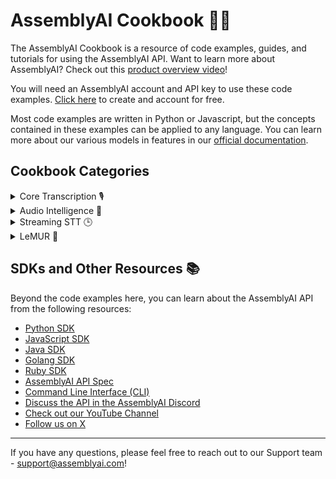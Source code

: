 # AssemblyAI Cookbook 🧑‍🍳
The AssemblyAI Cookbook is a resource of code examples, guides, and tutorials for using the AssemblyAI API. Want to learn more about AssemblyAI? Check out this [product overview video](https://youtu.be/UT1sBCuSJxE)!

You will need an AssemblyAI account and API key to use these code examples. [Click here](https://www.assemblyai.com/dashboard/signup) to create and account for free.

Most code examples are written in Python or Javascript, but the concepts contained in these examples can be applied to any language. You can learn more about our various models in features in our [official documentation](https://www.assemblyai.com/docs/).


## Cookbook Categories
<details>
  <summary>Core Transcription 🎙️</summary>

  [Transcribe from an AWS S3 Bucket](core-transcription/transcribe_from_s3.ipynb)<br>
  [Use our SDK transcribe a batch of files](core-transcription/SDK_transcribe_batch_of_files)<br>
  [Delete transcripts after 24 hours of creation](core-transcription/schedule_delete.ipynb)<br>
  [Create Subtitles with Speaker Labels](core-transcription/speaker_labelled_subtitles.ipynb)<br>
  [Transcribe YouTube videos](core-transcription/transcribe_youtube_videos.ipynb)<br>
  📖 👀 [See all Core Transcription Cookbooks](core-transcription/README.md)❗
 
</details>

<details>
  <summary>Audio Intelligence 🤖</summary>

  [Create Summarized Chapters from Podcasts](audio-intelligence/auto_chapters.ipynb)<br> 
  [Identify Hate Speech in Audio and Video Files](audio-intelligence/content_moderation.ipynb)     
  [Identify Highlights in Audio and Video Files](audio-intelligence/key_phrases.ipynb)   
  [Create a redacted transcript with Entity Detection](audio-intelligence/entity_redaction.ipynb)    
  [Summarize Virtual Meetings](audio-intelligence/summarization.ipynb)      
  📖 👀 [See all Audio Intelligence Cookbooks](audio-intelligence/README.md)❗
 
</details>

<details>
  <summary>Streaming STT 🕒</summary>

  [Transcribe files in real-time with Node.js](streaming-stt/file-transcription-nodejs)<br> 
  [Use Streaming STT with Python](streaming-stt/real-time.ipynb)<br> 
  [Use LeMUR with Streaming STT](streaming-stt/real_time_lemur.ipynb)<br> 
  [Use LeMUR for Real-Time Translation](streaming-stt/real_time_translation.ipynb)<br> 
  [Use Twilio with JavaScript SDK](https://github.com/AssemblyAI/twilio-realtime-tutorial)<br> 
  📖 👀 [See all Streaming Cookbooks](streaming-stt/README.md)❗
 
</details>

<details>
  <summary>LeMUR 🐾</summary>

  [Process Audio Files with LLMs Using LeMUR](lemur/using-lemur.ipynb)  
  [Extract Dialogue Data with LeMUR and JSON](lemur/dialogue-data.ipynb)         
  [Boost Transcription Accuracy with LeMUR](lemur/custom-vocab-lemur.ipynb)  
  [Extract Citations from a Transcript with Semantic Search](lemur/transcript-citations.ipynb)    
  [Processing Speaker Labels with LeMUR's Custom Text Input Parameter](lemur/input-text-speaker-labels.ipynb)  
  📖 👀 [See all Streaming Cookbooks](lemur/README.md)❗
 
</details>

## SDKs and Other Resources 📚
Beyond the code examples here, you can learn about the AssemblyAI API from the following resources:
- [Python SDK](https://github.com/AssemblyAI/assemblyai-python-sdk)
- [JavaScript SDK](https://github.com/AssemblyAI/assemblyai-node-sdk)
- [Java SDK](https://github.com/AssemblyAI/assemblyai-java-sdk)
- [Golang SDK](https://github.com/AssemblyAI/assemblyai-go-sdk)
- [Ruby SDK](https://github.com/AssemblyAI/assemblyai-ruby-sdk)
- [AssemblyAI API Spec](https://github.com/AssemblyAI/assemblyai-api-spec)
- [Command Line Interface (CLI)](https://github.com/AssemblyAI/assemblyai-cli)
- [Discuss the API in the AssemblyAI Discord](https://www.assemblyai.com/discord)
- [Check out our YouTube Channel](https://www.youtube.com/c/assemblyai)
- [Follow us on X](https://twitter.com/AssemblyAI)

***
If you have any questions, please feel free to reach out to our Support team - support@assemblyai.com!
